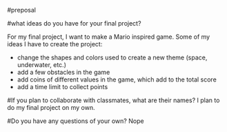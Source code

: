 #preposal

#what ideas do you have for your final project?

For my final project, I want to make a Mario inspired game. 
Some of my ideas I have to create the project:
- change the shapes and colors used to create a new theme (space, underwater, etc.)
- add a few obstacles in the game
- add coins of different values in the game, which add to the total score
- add a time limit to collect points

#If you plan to collaborate with classmates, what are their names?
I plan to do my final project on my own.

#Do you have any questions of your own?
Nope

